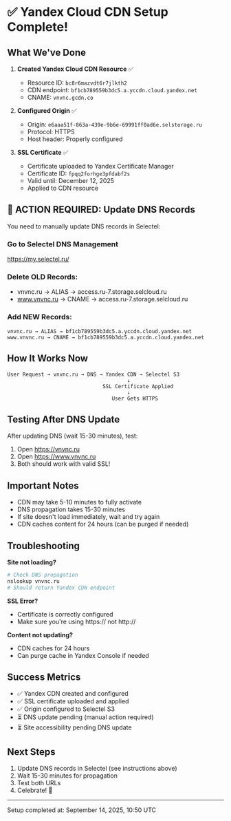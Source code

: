 # ✅ Yandex Cloud CDN Setup Complete!

## What We've Done

1. **Created Yandex Cloud CDN Resource** ✅
   - Resource ID: `bc8r6mazvdt6r7jlkth2`
   - CDN endpoint: `bf1cb789559b3dc5.a.yccdn.cloud.yandex.net`
   - CNAME: `vnvnc.gcdn.co`

2. **Configured Origin** ✅
   - Origin: `e6aaa51f-863a-439e-9b6e-69991ff0ad6e.selstorage.ru`
   - Protocol: HTTPS
   - Host header: Properly configured

3. **SSL Certificate** ✅
   - Certificate uploaded to Yandex Certificate Manager
   - Certificate ID: `fpqq2forhge3pfdabf2s`
   - Valid until: December 12, 2025
   - Applied to CDN resource

## 🔴 ACTION REQUIRED: Update DNS Records

You need to manually update DNS records in Selectel:

### Go to Selectel DNS Management
https://my.selectel.ru/

### Delete OLD Records:
- vnvnc.ru → ALIAS → access.ru-7.storage.selcloud.ru
- www.vnvnc.ru → CNAME → access.ru-7.storage.selcloud.ru

### Add NEW Records:
```
vnvnc.ru → ALIAS → bf1cb789559b3dc5.a.yccdn.cloud.yandex.net
www.vnvnc.ru → CNAME → bf1cb789559b3dc5.a.yccdn.cloud.yandex.net
```

## How It Works Now

```
User Request → vnvnc.ru → DNS → Yandex CDN → Selectel S3
                                       ↓
                               SSL Certificate Applied
                                       ↓
                                  User Gets HTTPS
```

## Testing After DNS Update

After updating DNS (wait 15-30 minutes), test:

1. Open https://vnvnc.ru
2. Open https://www.vnvnc.ru
3. Both should work with valid SSL!

## Important Notes

- CDN may take 5-10 minutes to fully activate
- DNS propagation takes 15-30 minutes
- If site doesn't load immediately, wait and try again
- CDN caches content for 24 hours (can be purged if needed)

## Troubleshooting

**Site not loading?**
```bash
# Check DNS propagation
nslookup vnvnc.ru
# Should return Yandex CDN endpoint
```

**SSL Error?**
- Certificate is correctly configured
- Make sure you're using https:// not http://

**Content not updating?**
- CDN caches for 24 hours
- Can purge cache in Yandex Console if needed

## Success Metrics
- ✅ Yandex CDN created and configured
- ✅ SSL certificate uploaded and applied
- ✅ Origin configured to Selectel S3
- ⏳ DNS update pending (manual action required)
- ⏳ Site accessibility pending DNS update

## Next Steps
1. Update DNS records in Selectel (see instructions above)
2. Wait 15-30 minutes for propagation
3. Test both URLs
4. Celebrate! 🎉

---
Setup completed at: September 14, 2025, 10:50 UTC